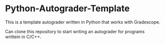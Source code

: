 # Python-Autograder-Template
This is a template autograder written in Python that works with Gradescope.

Can clone this repository to start writing an autograder for programs writtein in C/C++. 
